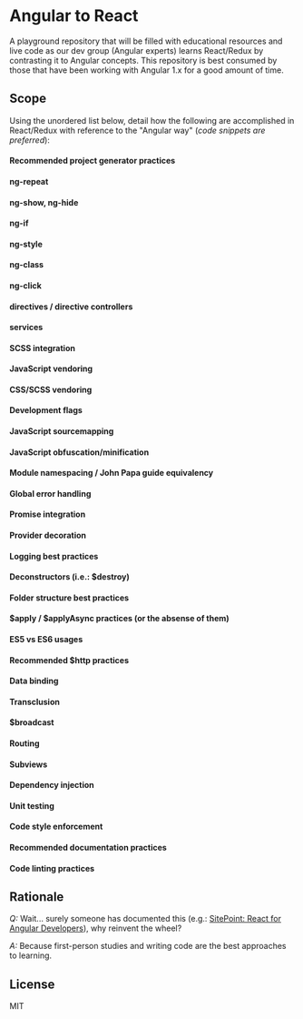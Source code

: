 # Angular to React
A playground repository that will be filled with educational resources and live code as our dev group (Angular experts) learns React/Redux by contrasting it to Angular concepts. This repository is best consumed by those that have been working with Angular 1.x for a good amount of time.

## Scope
Using the unordered list below, detail how the following are accomplished in React/Redux with reference to the "Angular way" (*code snippets are preferred*):

#### Recommended project generator practices
#### ng-repeat
#### ng-show, ng-hide
#### ng-if
#### ng-style
#### ng-class
#### ng-click
#### directives / directive controllers
#### services
#### SCSS integration
#### JavaScript vendoring
#### CSS/SCSS vendoring
#### Development flags
#### JavaScript sourcemapping
#### JavaScript obfuscation/minification
#### Module namespacing / John Papa guide equivalency
#### Global error handling
#### Promise integration
#### Provider decoration
#### Logging best practices
#### Deconstructors (i.e.: $destroy)
#### Folder structure best practices
#### $apply / $applyAsync practices (or the absense of them)
#### ES5 vs ES6 usages
#### Recommended $http practices
#### Data binding
#### Transclusion
#### $broadcast
#### Routing
#### Subviews
#### Dependency injection
#### Unit testing
#### Code style enforcement
#### Recommended documentation practices
#### Code linting practices


## Rationale

_Q:_ Wait... surely someone has documented this (e.g.: [SitePoint: React for Angular Developers](https://www.sitepoint.com/react-for-angular-developers/)), why reinvent the wheel? 

_A:_ Because first-person studies and writing code are the best approaches to learning.

## License

MIT
